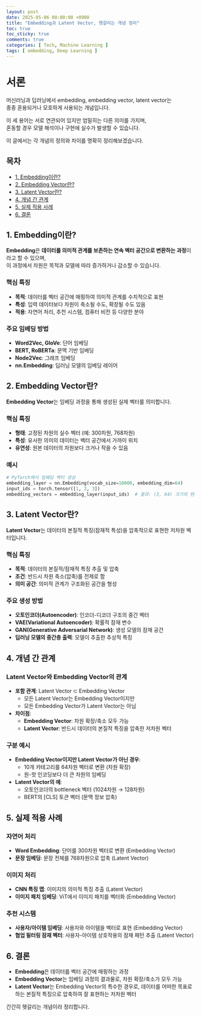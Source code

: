 ```yaml
---
layout: post
date: 2025-05-06 00:00:00 +0900
title: "Embedding과 Latent Vector, 헷갈리는 개념 정리"
toc: true
toc_sticky: true
comments: true
categories: [ Tech, Machine Learning ]
tags: [ embedding, Deep Learning ]
---
```


# 서론

머신러닝과 딥러닝에서 embedding, embedding vector, latent vector는 <br>
종종 혼용되거나 모호하게 사용되는 개념입니다.

이 세 용어는 서로 연관되어 있지만 엄밀히는 다른 의미를 가지며, <br>
혼동할 경우 모델 해석이나 구현에 실수가 발생할 수 있습니다.

이 글에서는 각 개념의 정의와 차이를 명확히 정리해보겠습니다.

## 목차
- [1. Embedding이란?](#1-embedding이란)
- [2. Embedding Vector란?](#2-embedding-vector란)
- [3. Latent Vector란?](#3-latent-vector란)
- [4. 개념 간 관계](#4-개념-간-관계)
- [5. 실제 적용 사례](#5-실제-적용-사례)
- [6. 결론](#6-결론)

## 1. Embedding이란?

**Embedding**은 **데이터를 의미적 관계를 보존하는 연속 벡터 공간으로 변환하는 과정**이라고 할 수 있으며, <br>
이 과정에서 차원은 목적과 모델에 따라 증가하거나 감소할 수 있습니다.

### 핵심 특징

- **목적**: 데이터를 벡터 공간에 매핑하여 의미적 관계를 수치적으로 표현
- **특성**: 입력 데이터보다 차원이 축소될 수도, 확장될 수도 있음
- **적용**: 자연어 처리, 추천 시스템, 컴퓨터 비전 등 다양한 분야

### 주요 임베딩 방법

- **Word2Vec, GloVe**: 단어 임베딩
- **BERT, RoBERTa**: 문맥 기반 임베딩
- **Node2Vec**: 그래프 임베딩
- **nn.Embedding**: 딥러닝 모델의 임베딩 레이어

## 2. Embedding Vector란?

**Embedding Vector**는 임베딩 과정을 통해 생성된 실제 벡터를 의미합니다.

### 핵심 특징

- **형태**: 고정된 차원의 실수 벡터 (예: 300차원, 768차원)
- **특성**: 유사한 의미의 데이터는 벡터 공간에서 가까이 위치
- **유연성**: 원본 데이터의 차원보다 크거나 작을 수 있음

### 예시

```python
# PyTorch에서 임베딩 벡터 생성
embedding_layer = nn.Embedding(vocab_size=10000, embedding_dim=64)
input_ids = torch.tensor([1, 2, 3])
embedding_vectors = embedding_layer(input_ids)  # 결과: (3, 64) 크기의 텐서
```

## 3. Latent Vector란?

**Latent Vector**는 데이터의 본질적 특징(잠재적 특성)을 압축적으로 표현한 저차원 벡터입니다.

### 핵심 특징

- **목적**: 데이터의 본질적/잠재적 특징 추출 및 압축
- **조건**: 반드시 차원 축소(압축)를 전제로 함
- **의미 공간**: 의미적 관계가 구조화된 공간을 형성

### 주요 생성 방법

- **오토인코더(Autoencoder)**: 인코더-디코더 구조의 중간 벡터
- **VAE(Variational Autoencoder)**: 확률적 잠재 변수
- **GAN(Generative Adversarial Network)**: 생성 모델의 잠재 공간
- **딥러닝 모델의 중간층 출력**: 모델이 추출한 추상적 특징

## 4. 개념 간 관계

### Latent Vector와 Embedding Vector의 관계

- **포함 관계**: Latent Vector ⊂ Embedding Vector
    - 모든 Latent Vector는 Embedding Vector이지만
    - 모든 Embedding Vector가 Latent Vector는 아님
- **차이점**:
    - **Embedding Vector**: 차원 확장/축소 모두 가능
    - **Latent Vector**: 반드시 데이터의 본질적 특징을 압축한 저차원 벡터

### 구분 예시

- **Embedding Vector이지만 Latent Vector가 아닌 경우**:
    - 10개 카테고리를 64차원 벡터로 변환 (차원 확장)
    - 원-핫 인코딩보다 더 큰 차원의 임베딩
- **Latent Vector의 예**:
    - 오토인코더의 bottleneck 벡터 (1024차원 → 128차원)
    - BERT의 [CLS] 토큰 벡터 (문맥 정보 압축)

## 5. 실제 적용 사례

### 자연어 처리

- **Word Embedding**: 단어를 300차원 벡터로 변환 (Embedding Vector)
- **문장 임베딩**: 문장 전체를 768차원으로 압축 (Latent Vector)

### 이미지 처리

- **CNN 특징 맵**: 이미지의 의미적 특징 추출 (Latent Vector)
- **이미지 패치 임베딩**: ViT에서 이미지 패치를 벡터화 (Embedding Vector)

### 추천 시스템

- **사용자/아이템 임베딩**: 사용자와 아이템을 벡터로 표현 (Embedding Vector)
- **협업 필터링 잠재 벡터**: 사용자-아이템 상호작용의 잠재 패턴 추출 (Latent Vector)

## 6. 결론

- **Embedding**은 데이터를 벡터 공간에 매핑하는 과정
- **Embedding Vector**는 임베딩 과정의 결과물로, 차원 확장/축소가 모두 가능
- **Latent Vector**는 Embedding Vector의 특수한 경우로, 데이터를 어떠한 목표로 하는 본질적 특징으로 압축하여 잘 표현하는 저차원 벡터

간간히 헷갈리는 개념이라 정리합니다.
